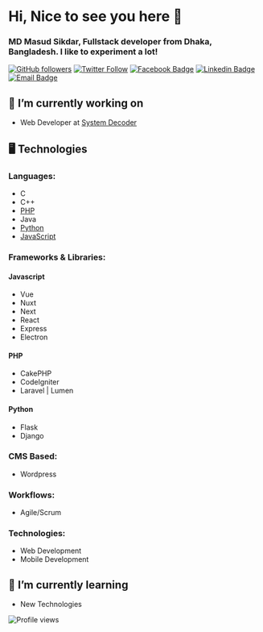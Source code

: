 # Hi, Nice to see you here 👋

### MD Masud Sikdar, Fullstack developer from Dhaka, Bangladesh. I like to experiment a lot!

[![GitHub followers](https://img.shields.io/github/followers/mdmasudsikdar71?logo=github)](https://github.com/mdmasudsikdar71) [![Twitter Follow](https://img.shields.io/twitter/follow/mdmasudsikdar71?logo=twitter&style=social)](https://twitter.com/mdmasudsikdar71) [![Facebook Badge](https://img.shields.io/badge/-MDMasudSikdar71-1877F2?logo=facebook&logoColor=white&link=https://facebook.com/MDMasudSikdar71)](https://facebook.com/MDMasudSikdar71) [![Linkedin Badge](https://img.shields.io/badge/-MDMasudSikdar71-blue?logo=linkedin&logoColor=white&link=https://linkedin.com/in/MDMasudSikdar71)](https://linkedin.com/in/MDMasudSikdar71) [![Email Badge](https://img.shields.io/badge/-Email-c14438?style=flat-square&logo=Gmail&logoColor=white&link=mailto:masudsikdar85@gmail.com)](mailto:masudsikdar85@gmail.com)


## 🔭 I’m currently working on

- Web Developer at [System Decoder](https://github.com/systemdecoder)

## 🖥 Technologies
### Languages:
- C
- C++
- [PHP](https://github.com/mdmasudsikdar71#php)
- Java
- [Python](https://github.com/mdmasudsikdar71#python)
- [JavaScript](https://github.com/mdmasudsikdar71#javascript)

### Frameworks & Libraries:
#### Javascript
- Vue
- Nuxt
- Next
- React
- Express
- Electron

#### PHP
- CakePHP
- CodeIgniter
- Laravel | Lumen

#### Python
- Flask
- Django

### CMS Based:
- Wordpress

### Workflows:
- Agile/Scrum

### Technologies:
- Web Development
- Mobile Development

## 🌱 I’m currently learning

- New Technologies

![Profile views](https://gpvc.arturio.dev/mdmasudsikdar71)
